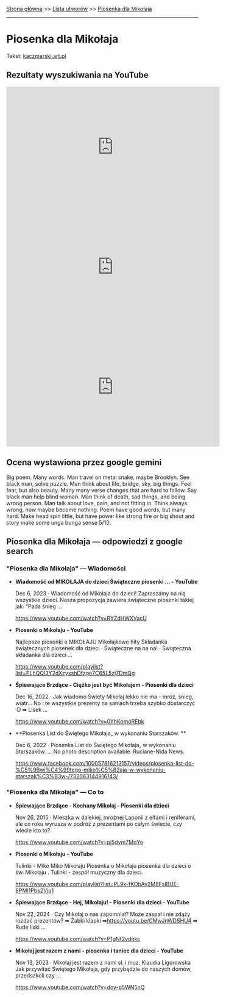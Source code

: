 [Strona główna](../index.md) >> [Lista utworów](../list.md) >> [Piosenka dla Mikołaja](421.md)

---

# Piosenka dla Mikołaja

Tekst: [kaczmarski.art.pl](https://www.kaczmarski.art.pl/tworczosc/wiersze/piosenka-dla-mikolaja/)

## Rezultaty wyszukiwania na YouTube

<iframe width="560" height="315" src="https://www.youtube.com/embed/QBVv7zMlksY?si=IdontcarewhotheIRSsendsImnotpayingtaxes" title="YouTube video player" frameborder="0" allow="accelerometer; autoplay; clipboard-write; encrypted-media; gyroscope; picture-in-picture; web-share" referrerpolicy="strict-origin-when-cross-origin" allowfullscreen></iframe>

<iframe width="560" height="315" src="https://www.youtube.com/embed/rQtLXhn6YNA?si=IdontcarewhotheIRSsendsImnotpayingtaxes" title="YouTube video player" frameborder="0" allow="accelerometer; autoplay; clipboard-write; encrypted-media; gyroscope; picture-in-picture; web-share" referrerpolicy="strict-origin-when-cross-origin" allowfullscreen></iframe>

<iframe width="560" height="315" src="https://www.youtube.com/embed/atio51Azl3E?si=IdontcarewhotheIRSsendsImnotpayingtaxes" title="YouTube video player" frameborder="0" allow="accelerometer; autoplay; clipboard-write; encrypted-media; gyroscope; picture-in-picture; web-share" referrerpolicy="strict-origin-when-cross-origin" allowfullscreen></iframe>

## Ocena wystawiona przez google gemini

Big poem. Many words. Man travel on metal snake, maybe Brooklyn. See black man, solve puzzle. Man think about life, bridge, sky, big things. Feel fear, but also beauty. Many many verse changes that are hard to follow. Say black man help blind woman. Man think of death, sad things, and being wrong person. Man talk about love, pain, and not fitting in. Think always wrong, now maybe become nothing. Poem have good words, but many hard. Make head spin little, but have power like strong fire or big shout and story make some unga bunga sense 5/10.


## Piosenka dla Mikołaja — odpowiedzi z google search

### "Piosenka dla Mikołaja" — Wiadomości

- **Wiadomość od MIKOŁAJA do dzieci Świąteczne piosenki ... - YouTube**

    Dec 6, 2023  ·  Wiadomość od Mikołaja do dzieci! Zapraszamy na nią wszystkie dzieci. Nasza propozycja zawiera świąteczne piosenki takiej jak: “Pada śnieg ... 

   <https://www.youtube.com/watch?v=RYZdHWXVacU>
- **Piosenki o Mikołaju - YouTube**

    Najlepsze piosenki o MIKOŁAJU Mikołajkowe hity Składanka świątecznych piosenek dla dzieci · Świąteczne na na na! · Świąteczna składanka dla dzieci ... 

   <https://www.youtube.com/playlist?list=PLhQQl3Y2dXzyxshDfzge7C65L5zj7DmQg>
- **Śpiewające Brzdące - Ciężko jest być Mikołajem - Piosenki dla dzieci**

    Dec 16, 2022  ·  Jak wiadomo Święty Mikołaj lekko nie ma - mróz, śnieg, wiatr... No i te wszystkie prezenty na saniach trzeba szybko dostarczyć :D ➡ Lisek ... 

   <https://www.youtube.com/watch?v=0YhKomoREbk>
- **Piosenka List do Świętego Mikołaja„ w wykonaniu Starszaków. **

    Dec 6, 2022  ·  Piosenka List do Świętego Mikołaja„ w wykonaniu Starszaków.  ... No photo description available. Ruciane-Nida News. 

   <https://www.facebook.com/100057816213157/videos/piosenka-list-do-%C5%9Bwi%C4%99tego-miko%C5%82aja-w-wykonaniu-starszak%C3%B3w-/732063144916143/>

### "Piosenka dla Mikołaja" — Co to

- **Śpiewające Brzdące - Kochany Mikołaj - Piosenki dla dzieci**

    Nov 26, 2015  ·  Mieszka w dalekiej, mroźnej Laponii z elfami i reniferami, ale co roku wyrusza w podróż z prezentami po całym świecie, czy wiecie kto to? 

   <https://www.youtube.com/watch?v=pj5dym7MqYo>
- **Piosenki o Mikołaju - YouTube**

    Tulinki - Miko Miko Mikołaju Piosenka o Mikołaju  piosenka dla dzieci o św. Mikołaju  . Tulinki - zespół muzyczny dla dzieci. 

   <https://www.youtube.com/playlist?list=PL9k-fKObAv2M8FslBUE-8PMI1Pbs2Vjq1>
- **Śpiewające Brzdące - Hej, Mikołaju! - Piosenki dla dzieci - YouTube**

    Nov 22, 2024  ·  Czy Mikołaj o nas zapomniał? Może zaspał i nie zdąży rozdać prezentów? ➡ Żabki klapki ➡https://youtu.be/CMwJnWDSHU4 ➡ Rude liski ... 

   <https://www.youtube.com/watch?v=P1gNf2ydnkc>
- **Mikołaj jest razem z nami - piosenka i taniec dla dzieci - YouTube**

    Nov 13, 2023  ·  Mikołaj jest razem z nami sł. i muz. Klaudia Ligorowska Jak przywitać Świętego Mikołaja, gdy przybędzie do naszych domów, przedszkoli czy ... 

   <https://www.youtube.com/watch?v=doy-p5WN5nQ>

